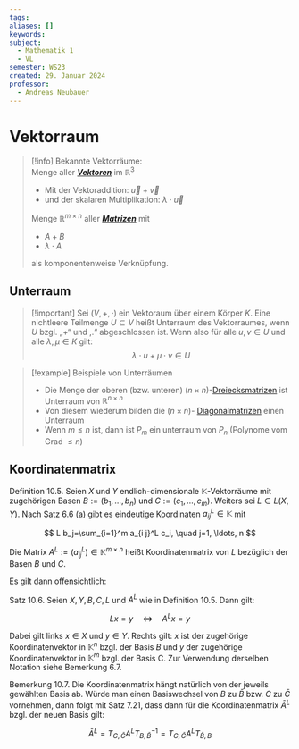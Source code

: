 ```yaml
---
tags: 
aliases: []
keywords: 
subject:
  - Mathematik 1
  - VL
semester: WS23
created: 29. Januar 2024
professor:
  - Andreas Neubauer
---
```

 

# Vektorraum

> [!info] Bekannte Vektorräume:  
> Menge aller ***[Vektoren](Vektor.md)*** im $\mathbb{R}^{3}$
> - Mit der Vektoraddition: $\vec{u}+\vec{v}$
> - und der skalaren Multiplikation: $\lambda \cdot \vec{u}$
> 
> Menge $\mathbb{R}^{m\times n}$ aller ***[Matrizen](Matrix.md)*** mit
> - $A+B$
> - $\lambda \cdot A$
> 
> als komponentenweise Verknüpfung.

## Unterraum

> [!important] Sei $(V,+, \cdot)$ ein Vektoraum über einem Körper $K$.
> Eine nichtleere Teilmenge $U \subseteq V$ heißt Unterraum des Vektorraumes, wenn $U$ bzgl. „+“ und ,.“ abgeschlossen ist.
> Wenn also für alle $u, v \in U$ und alle $\lambda, \mu \in K$ gilt:
> $$\lambda \cdot u+\mu \cdot v \in U $$

> [!example] Beispiele von Unterräumen
> - Die Menge der oberen (bzw. unteren) $(n\times n)$-[Dreiecksmatrizen](Dreiecksmatrix.md) ist Unterraum von $\mathbb{R}^{n\times n}$
>  - Von diesem wiederum bilden die $(n\times n)$- [Diagonalmatrizen](Diagonalmatrix.md) einen Unterraum
>  - Wenn $m\leq n$ ist, dann ist $P_{m}$ ein unterraum von $P_{n}$ (Polynome vom Grad $\leq n$)

## Koordinatenmatrix

Definition 10.5. Seien $X$ und $Y$ endlich-dimensionale $\mathbb{K}$-Vektorräume mit zugehörigen Basen $B:=\left(b_1, \ldots, b_n\right)$ und $C:=\left(c_1, \ldots, c_m\right)$. Weiters sei $L \in L(X, Y)$.
Nach Satz 6.6 (a) gibt es eindeutige Koordinaten $a_{i j}^L \in \mathbb{K}$ mit

$$
L b_j=\sum_{i=1}^m a_{i j}^L c_i, \quad j=1, \ldots, n
$$


Die Matrix $A^L:=\left(a_{i j}^L\right) \in \mathbb{K}^{m \times n}$ heißt Koordinatenmatrix von $L$ bezüglich der Basen $B$ und $C$.

Es gilt dann offensichtlich:

Satz 10.6. Seien $X, Y, B, C, L$ und $A^L$ wie in Definition 10.5. Dann gilt:

$$
L x=y \quad \Longleftrightarrow \quad A^L x=y
$$


Dabei gilt links $x \in X$ und $y \in Y$. Rechts gilt: $x$ ist der zugehörige Koordinatenvektor in $\mathbb{K}^n$ bzgl. der Basis $B$ und $y$ der zugehörige Koordinatenvektor in $\mathbb{K}^m$ bzgl. der Basis C. Zur Verwendung derselben Notation siehe Bemerkung 6.7.

Bemerkung 10.7. Die Koordinatenmatrix hängt natürlich von der jeweils gewählten Basis ab. Würde man einen Basiswechsel von $B$ zu $\bar{B}$ bzw. $C$ zu $\bar{C}$ vornehmen, dann folgt mit Satz 7.21, dass dann für die Koordinatenmatrix $\bar{A}^L$ bzgl. der neuen Basis gilt:

$$
\bar{A}^L=T_{C, \bar{C}} A^L T_{B, \bar{B}}^{-1}=T_{C, \bar{C}} A^L T_{\bar{B}, B}
$$